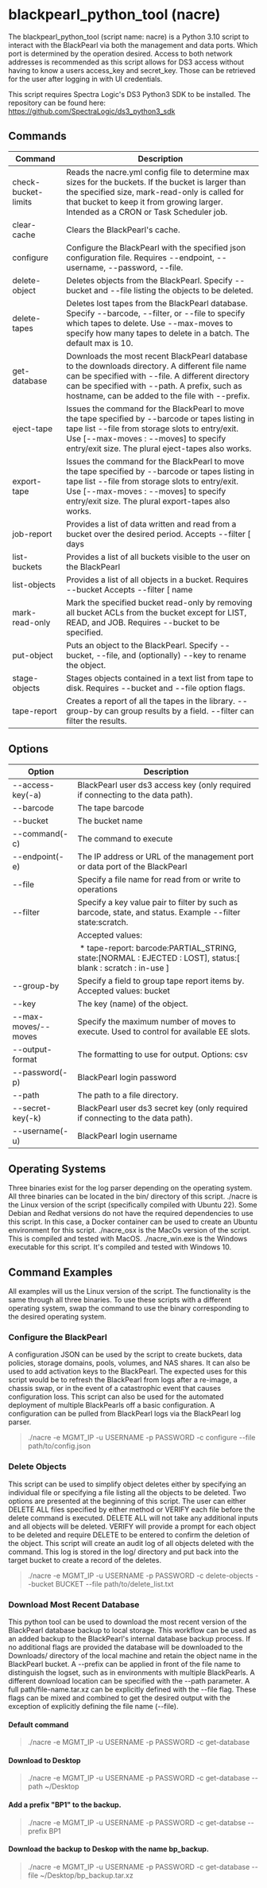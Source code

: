 # blackpearl_python_tool (nacre)
The blackpearl_python_tool (script name: nacre) is a Python 3.10 script to interact with the BlackPearl via both the management and data ports. Which port is determined by the operation desired. Access to both network addresses is recommended as this script allows for DS3 access without having to know a users access_key and secret_key. Those can be retrieved for the user after logging in with UI credentials.

This script requires Spectra Logic's DS3 Python3 SDK to be installed. The repository can be found here: https://github.com/SpectraLogic/ds3_python3_sdk

## Commands  

| Command | Description |
| --- | --- |
| check-bucket-limits | Reads the nacre.yml config file to determine max sizes for the buckets. If the bucket is larger than the specified size, mark-read-only is called for that bucket to keep it from growing larger. Intended as a CRON or Task Scheduler job. | 
| clear-cache | Clears the BlackPearl's cache. |
| configure | Configure the BlackPearl with the specified json configuration file. Requires --endpoint, --username, --password, --file. | 
| delete-object | Deletes objects from the BlackPearl. Specify --bucket and --file listing the objects to be deleted. |
| delete-tapes | Deletes lost tapes from the BlackPearl database. Specify --barcode, --filter, or --file to specify which tapes to delete. Use --max-moves to specify how many tapes to delete in a batch. The default max is 10. | 
| get-database | Downloads the most recent BlackPearl database to the downloads directory. A different file name can be specified with --file. A different directory can be specified with --path. A prefix, such as hostname, can be added to the file with --prefix. | 
| eject-tape | Issues the command for the BlackPearl to move the tape specified by --barcode or tapes listing in tape list --file from storage slots to entry/exit. Use [--max-moves : --moves] to specify entry/exit size. The plural eject-tapes also works. | 
| export-tape | Issues the command for the BlackPearl to move the tape specified by --barcode or tapes listing in tape list --file from storage slots to entry/exit. Use [--max-moves : --moves] to specify entry/exit size. The plural export-tapes also works. |  
| job-report | Provides a list of data written and read from a bucket over the desired period. Accepts --filter [ days | hours ]:INTEGER |
| list-buckets | Provides a list of all buckets visible to the user on the BlackPearl | 
| list-objects | Provides a list of all objects in a bucket. Requires --bucket Accepts --filter [ name | fields ] |  
| mark-read-only | Mark the specified bucket read-only by removing all bucket ACLs from the bucket except for LIST, READ, and JOB. Requires --bucket to be specified. | 
| put-object | Puts an object to the BlackPearl. Specify --bucket, --file, and (optionally) --key to rename the object. | 
| stage-objects | Stages objects contained in a text list from tape to disk. Requires --bucket and --file option flags. |
| tape-report | Creates a report of all the tapes in the library. --group-by can group results by a field. --filter can filter the results. | 


## Options 
| Option | Description |
| --- | --- |
| --access-key(-a) | BlackPearl user ds3 access key (only required if connecting to the data path). | 
| --barcode | The tape barcode |
| --bucket | The bucket name |
| --command(-c) | The command to execute |
| --endpoint(-e) | The IP address or URL of the management port or data port of the BlackPearl | 
| --file | Specify a file name for read from or write to operations | 
| --filter | Specify a key value pair to filter by such as barcode, state, and status. Example --filter state:scratch.  
 | Accepted values:  
 | * tape-report: barcode:PARTIAL_STRING, state:[NORMAL : EJECTED : LOST], status:[ blank : scratch : in-use ] |
| --group-by  | Specify a field to group tape report items by. Accepted values: bucket | 
| --key | The key (name) of the object. | 
| --max-moves/--moves | Specify the maximum number of moves to execute. Used to control for available EE slots. | 
| --output-format | The formatting to use for output. Options: csv | table | 
| --password(-p) | BlackPearl login password | 
| --path | The path to a file directory. | 
| --secret-key(-k) | BlackPearl user ds3 secret key (only required if connecting to the data path). |  
| --username(-u) | BlackPearl login username | 

## Operating Systems
Three binaries exist for the log parser depending on the operating system. All three binaries can be located in the bin/ directory of this script. ./nacre is the Linux version of the script (specifically compiled with Ubuntu 22). Some Debian and Redhat versions do not have the required dependencies to use this script. In this case, a Docker container can be used to create an Ubuntu environment for this script. ./nacre_osx is the MacOs version of the script. This is compiled and tested with MacOS. ./nacre_win.exe is the Windows executable for this script. It's compiled and tested with Windows 10. 

## Command Examples
All examples will us the Linux version of the script. The functionality is the same through all three binaries. To use these scripts with a different operating system, swap the command to use the binary corresponding to the desired operating system.

### Configure the BlackPearl
A configuration JSON can be used by the script to create buckets, data policies, storage domains, pools, volumes, and NAS shares. It can also be used to add activation keys to the BlackPearl. The expected uses for this script would be to refresh the BlackPearl from logs after a re-image, a chassis swap, or in the event of a catastrophic event that causes configuration loss. This script can also be used for the automated deployment of multiple BlackPearls off a basic configuration. A configuration can be pulled from BlackPearl logs via the BlackPearl log parser.
 
> ./nacre -e MGMT_IP -u USERNAME -p PASSWORD -c configure --file path/to/config.json

### Delete Objects
This script can be used to simplify object deletes either by specifying an individual file or specifying a file listing all the objects to be deleted. Two options are presented at the beginning of this script. The user can either DELETE ALL files specified by either method or VERIFY each file before the delete command is executed. DELETE ALL will not take any additional inputs and all objects will be deleted. VERIFY will provide a prompt for each object to be deleted and require DELETE to be entered to confirm the deletion of the object. This script will create an audit log of all objects deleted with the command. This log is stored in the log/ directory and put back into the target bucket to create a record of the deletes.

> ./nacre -e MGMT_IP -u USERNAME -p PASSWORD -c delete-objects --bucket BUCKET --file path/to/delete_list.txt

### Download Most Recent Database
This python tool can be used to download the most recent version of the BlackPearl database backup to local storage. This workflow can be used as an added backup to the BlackPearl's internal database backup process. If no additional flags are provided the database will be downloaded to the Downloads/ directory of the local machine and retain the object name in the BlackPearl bucket. A --prefix can be applied in front of the file name to distinguish the logset, such as in environments with multiple BlackPearls. A different download location can be specified with the --path parameter. A full path/file-name.tar.xz can be explicitly defined with the --file flag. These flags can be mixed and combined to get the desired output with the exception of explicitly defining the file name (--file).

#### Default command
> ./nacre -e MGMT_IP -u USERNAME -p PASSWORD -c get-database

#### Download to Desktop
> ./nacre -e MGMT_IP -u USERNAME -p PASSWORD -c get-database --path ~/Desktop

#### Add a prefix "BP1" to the backup.
> ./nacre -e MGMT_IP -u USERNAME -p PASSWORD -c get-databse --prefix BP1

#### Download the backup to Deskop with the name bp_backup.
> ./nacre -e MGMT_IP -u USERNAME -p PASSWORD -c get-database --file ~/Desktop/bp_backup.tar.xz


